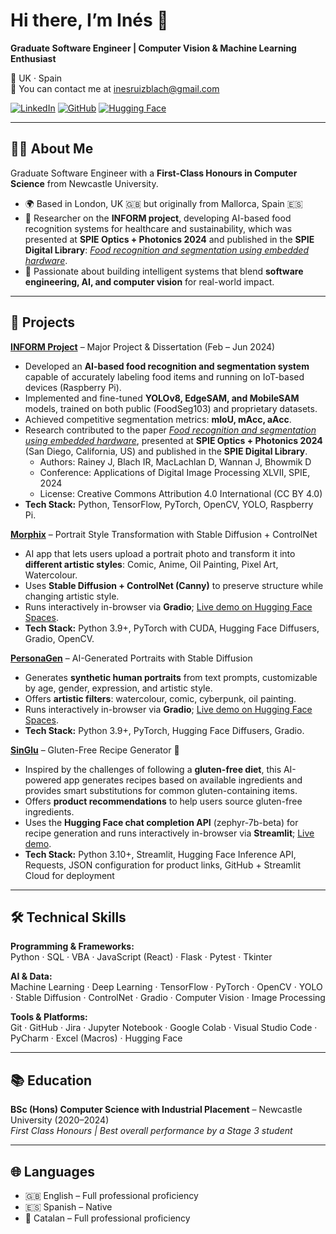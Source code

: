 # Hi there, I’m Inés 👋  

**Graduate Software Engineer | Computer Vision & Machine Learning Enthusiast**  

📍 UK · Spain  
📧 You can contact me at inesruizblach@gmail.com

[![LinkedIn](https://img.shields.io/badge/LinkedIn-blue?style=flat&logo=linkedin)](https://linkedin.com/in/inesruizblach) 
[![GitHub](https://img.shields.io/badge/GitHub-000?style=flat&logo=github)](https://github.com/inesruizblach) 
[![Hugging Face](https://img.shields.io/badge/🤗-Hugging%20Face-yellow)](https://huggingface.co/inesruizblach)  

---

## 👩‍💻 About Me  

Graduate Software Engineer with a **First-Class Honours in Computer Science** from Newcastle University.  

- 🌍 Based in London, UK 🇬🇧 but originally from Mallorca, Spain 🇪🇸  
- 🔬 Researcher on the **INFORM project**, developing AI-based food recognition systems for healthcare and sustainability, which was presented at **SPIE Optics + Photonics 2024** and published in the **SPIE Digital Library**: [*Food recognition and segmentation using embedded hardware*](https://doi.org/10.1117/12.3031247).  
- 🧠 Passionate about building intelligent systems that blend **software engineering, AI, and computer vision** for real-world impact.  

---

## 🔬 Projects  

**[INFORM Project](https://github.com/inesruizblach/INFORM-Project)** – Major Project & Dissertation (Feb – Jun 2024)  
- Developed an **AI-based food recognition and segmentation system** capable of accurately labeling food items and running on IoT-based devices (Raspberry Pi).  
- Implemented and fine-tuned **YOLOv8, EdgeSAM, and MobileSAM** models, trained on both public (FoodSeg103) and proprietary datasets.  
- Achieved competitive segmentation metrics: **mIoU, mAcc, aAcc**.  
- Research contributed to the paper [*Food recognition and segmentation using embedded hardware*](https://doi.org/10.1117/12.3031247), presented at **SPIE Optics + Photonics 2024** (San Diego, California, US) and published in the **SPIE Digital Library**.  
  - Authors: Rainey J, Blach IR, MacLachlan D, Wannan J, Bhowmik D  
  - Conference: Applications of Digital Image Processing XLVII, SPIE, 2024  
  - License: Creative Commons Attribution 4.0 International (CC BY 4.0)  
- **Tech Stack:** Python, TensorFlow, PyTorch, OpenCV, YOLO, Raspberry Pi.  

**[Morphix](https://github.com/inesruizblach/Morphix)** – Portrait Style Transformation with Stable Diffusion + ControlNet  
- AI app that lets users upload a portrait photo and transform it into **different artistic styles**: Comic, Anime, Oil Painting, Pixel Art, Watercolour.  
- Uses **Stable Diffusion + ControlNet (Canny)** to preserve structure while changing artistic style.  
- Runs interactively in-browser via **Gradio**; [Live demo on Hugging Face Spaces](https://huggingface.co/spaces/inesruizblach/Morphix).
- **Tech Stack:** Python 3.9+, PyTorch with CUDA, Hugging Face Diffusers, Gradio, OpenCV.  

**[PersonaGen](https://github.com/inesruizblach/PersonaGen)** – AI-Generated Portraits with Stable Diffusion  
- Generates **synthetic human portraits** from text prompts, customizable by age, gender, expression, and artistic style.  
- Offers **artistic filters**: watercolour, comic, cyberpunk, oil painting.  
- Runs interactively in-browser via **Gradio**; [Live demo on Hugging Face Spaces](https://huggingface.co/spaces/inesruizblach/PersonaGen).
- **Tech Stack:** Python 3.9+, PyTorch, Hugging Face Diffusers, Gradio.

**[SinGlu](https://github.com/inesruizblach/SinGlu)** – Gluten-Free Recipe Generator 🍲  
- Inspired by the challenges of following a **gluten-free diet**, this AI-powered app generates recipes based on available ingredients and provides smart substitutions for common gluten-containing items.  
- Offers **product recommendations** to help users source gluten-free ingredients.  
- Uses the **Hugging Face chat completion API** (zephyr-7b-beta) for recipe generation and runs interactively in-browser via **Streamlit**; [Live demo](https://share.streamlit.io/inesruizblach/SinGlu).  
- **Tech Stack:** Python 3.10+, Streamlit, Hugging Face Inference API, Requests, JSON configuration for product links, GitHub + Streamlit Cloud for deployment  

---

## 🛠️ Technical Skills  

**Programming & Frameworks:**  
Python · SQL · VBA · JavaScript (React) · Flask · Pytest · Tkinter  

**AI & Data:**  
Machine Learning · Deep Learning · TensorFlow · PyTorch · OpenCV · YOLO · Stable Diffusion · ControlNet · Gradio · Computer Vision · Image Processing  

**Tools & Platforms:**  
Git · GitHub · Jira · Jupyter Notebook · Google Colab · Visual Studio Code · PyCharm · Excel (Macros) · Hugging Face  

---

## 📚 Education  

**BSc (Hons) Computer Science with Industrial Placement** – Newcastle University (2020–2024)  
*First Class Honours | Best overall performance by a Stage 3 student*  

---

## 🌐 Languages  

- 🇬🇧 English – Full professional proficiency  
- 🇪🇸 Spanish – Native  
- 🏴 Catalan – Full professional proficiency  
